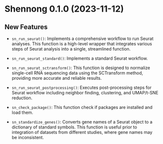 # Shennong 0.1.0 (2023-11-12)

## New Features

-   `sn_run_seurat()`: Implements a comprehensive workflow to run Seurat analyses. This function is a high-level wrapper that integrates various steps of Seurat analysis into a single, streamlined function.

-   `sn_run_seurat_standard()`: Implements a standard Seurat workflow.

-   `sn_run_seurat_sctransform()`: This function is designed to normalize single-cell RNA sequencing data using the SCTransform method, providing more accurate and reliable results.

-   `sn_run_seurat_postprocessing()`: Executes post-processing steps for Seurat workflow including neighbor finding, clustering, and UMAP/t-SNE reduction.

-   `sn_check_package()`: This function check if packages are installed and load them.

-   `sn_standardize_genes()`: Converts gene names of a Seurat object to a dictionary of standard symbols. This function is useful prior to integration of datasets from different studies, where gene names may be inconsistent.
